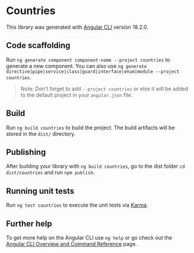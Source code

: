 # Countries

This library was generated with [Angular CLI](https://github.com/angular/angular-cli) version 18.2.0.

## Code scaffolding

Run `ng generate component component-name --project countries` to generate a new component. You can also use `ng generate directive|pipe|service|class|guard|interface|enum|module --project countries`.
> Note: Don't forget to add `--project countries` or else it will be added to the default project in your `angular.json` file. 

## Build

Run `ng build countries` to build the project. The build artifacts will be stored in the `dist/` directory.

## Publishing

After building your library with `ng build countries`, go to the dist folder `cd dist/countries` and run `npm publish`.

## Running unit tests

Run `ng test countries` to execute the unit tests via [Karma](https://karma-runner.github.io).

## Further help

To get more help on the Angular CLI use `ng help` or go check out the [Angular CLI Overview and Command Reference](https://angular.dev/tools/cli) page.
